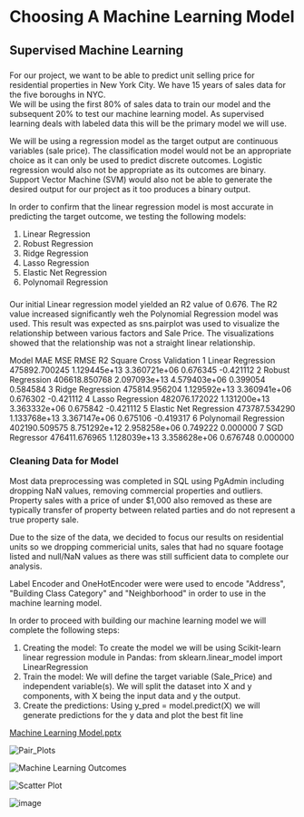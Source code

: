 # Choosing A Machine Learning Model

## Supervised Machine Learning

###
For our project, we want to be able to predict unit selling price for residential properties in New York City.  We have 15 years of sales data for the five boroughs in NYC.  
We will be using the first 80% of sales data to train our model and the subsequent 20% to test our machine learning model.  As supervised learning deals with 
labeled data this will be the primary model we will use.  

We will be using a regression model as the target output are continuous variables (sale price).  The classification model would not be an appropriate choice as it can only be used
to predict discrete outcomes.  Logistic regression would also not be appropriate as its outcomes are binary.  Support Vector Machine (SVM) would also not be able to generate the 
desired output for our project as it too produces a binary output.  

In order to confirm that the linear regression model is most accurate in predicting the target outcome, we testing the following models:

  1) Linear Regression 
  2) Robust Regression 
  3) Ridge Regression 
  4) Lasso Regression 
  5) Elastic Net Regression 
  6) Polynomail Regression 
 
###
Our initial Linear regression model yielded an R2 value of 0.676.  The R2 value increased significantly weh the Polynomial Regression model was used.
This result was expected as sns.pairplot was used to visualize the relationship between various factors and Sale Price.  The visualizations showed that the relationship was
not a straight linear relationship.  


 Model	                           MAE	          MSE	          RMSE	      R2 Square	  Cross Validation
1	Linear Regression	           475892.700245	  1.129445e+13	3.360721e+06	0.676345	  -0.421112
2	Robust Regression	           406618.850768	  2.097093e+13	4.579403e+06	0.399054	   0.584584
3	Ridge Regression	           475814.956204	  1.129592e+13	3.360941e+06	0.676302	  -0.421112
4	Lasso Regression	           482076.172022	  1.131200e+13	3.363332e+06	0.675842	  -0.421112
5	Elastic Net Regression       473787.534290	  1.133768e+13	3.367147e+06	0.675106    -0.419317
6	Polynomail Regression	       402190.509575	  8.751292e+12	2.958258e+06	0.749222	   0.000000
7	SGD Regressor                476411.676965	  1.128039e+13	3.358628e+06	0.676748	   0.000000


### Cleaning Data for Model
Most data preprocessing was completed in SQL using PgAdmin including dropping NaN values, removing commercial properties and outliers.  Property sales with a price of under $1,000 
also removed as these are typically transfer of property between related parties and do not represent a true property sale.  

Due to the size of the data, we decided to focus our results on residential units so we dropping commericial units, sales that had no square footage listed and null/NaN values 
as there was still sufficient data to complete our analysis.

Label Encoder and OneHotEncoder were were used to encode "Address", "Building Class Category" and "Neighborhood" in order to use in the machine learning model.

In order to proceed with building our machine learning model we will complete the following steps:
  1. Creating the model:
      To create the model we will be using Scikit-learn linear regression module in Pandas: from sklearn.linear_model import LinearRegression
  2. Train the model:
      We will define the target variable (Sale_Price) and independent variable(s).  We will split the dataset into X and y components, with X being the input data and y the output.
  3. Create the predictions:
      Using y_pred = model.predict(X) we will generate predictions for the y data and plot the best fit line


[Machine Learning Model.pptx](https://github.com/VershaR1791/Group8_Project/files/7614561/Machine.Learning.Model.pptx)

![Pair_Plots](https://user-images.githubusercontent.com/86161212/143789443-a6ed34da-6def-4566-902b-08c89c1ee192.png)

![Machine Learning Outcomes](https://user-images.githubusercontent.com/86161212/143789447-434cdc94-d3e5-4e66-b2df-614664509c10.PNG)

![Scatter Plot](https://user-images.githubusercontent.com/86161212/143789463-01ded126-804d-4862-81b6-44ec43c20c43.PNG)


![image](https://user-images.githubusercontent.com/84694664/142787714-dead4c43-f23d-4e7e-a68e-45551e193282.png)


